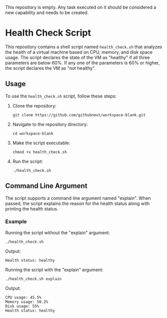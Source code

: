 This repository is empty. Any task executed on it should be considered a new capability and needs to be created.

# Health Check Script

This repository contains a shell script named `health_check.sh` that analyzes the health of a virtual machine based on CPU, memory, and disk space usage. The script declares the state of the VM as "healthy" if all three parameters are below 60%. If any one of the parameters is 60% or higher, the script declares the VM as "not healthy".

## Usage

To use the `health_check.sh` script, follow these steps:

1. Clone the repository:
   ```
   git clone https://github.com/githubnext/workspace-blank.git
   ```
2. Navigate to the repository directory:
   ```
   cd workspace-blank
   ```
3. Make the script executable:
   ```
   chmod +x health_check.sh
   ```
4. Run the script:
   ```
   ./health_check.sh
   ```

## Command Line Argument

The script supports a command line argument named "explain". When passed, the script explains the reason for the health status along with printing the health status.

### Example

Running the script without the "explain" argument:
```
./health_check.sh
```

Output:
```
Health status: healthy
```

Running the script with the "explain" argument:
```
./health_check.sh explain
```

Output:
```
CPU usage: 45.5%
Memory usage: 50.2%
Disk usage: 55%
Health status: healthy
```
